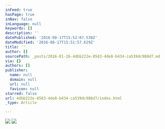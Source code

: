 ```yaml
---
inFeed: true
hasPage: true
inNav: false
inLanguage: null
keywords: []
description: ''
datePublished: '2016-08-17T15:52:07.530Z'
dateModified: '2016-08-17T15:51:57.629Z'
title: ''
author: []
sourcePath: _posts/2016-01-26-4dbb222e-8583-4de8-b434-ca539dc988d7.md
via: {}
authors: []
publisher:
  name: null
  domain: null
  url: null
  favicon: null
starred: false
url: 4dbb222e-8583-4de8-b434-ca539dc988d7/index.html
_type: Article

---
```

![](https://the-grid-user-content.s3-us-west-2.amazonaws.com/ec47489c-d5a3-4134-988f-6865b23b57cb.jpg)
![](https://the-grid-user-content.s3-us-west-2.amazonaws.com/9848b2f9-1465-4a6a-b0f0-70934ee69234.jpg)